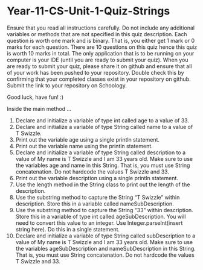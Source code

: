 # Year-11-CS-Unit-1-Quiz-Strings

Ensure that you read all instructions carefully. Do not include any additional variables or methods that are not specified in this quiz description. Each question is worth one mark and is binary. That is, you either get 1 mark or 0 marks for each question. There are 10 questions on this quiz hence this quiz is worth 10 marks in total. The only application that is to be running on your computer is your IDE (until you are ready to submit your quiz). When you are ready to submit your quiz, please share it on github and ensure that all of your work has been pushed to your repository. Double check this by confirming that your completed classes exist in your repository on github. Submit the link to your repository on Schoology.

Good luck, have fun! :)

Inside the main method …

1. Declare and initialize a variable of type int called age to a value of 33.
2. Declare and initialize a variable of type String called name to a value of T Swizzle.
3. Print out the variable age using a single println statement. 
4. Print out the variable name using the println statement.
5. Declare and initialize a variable of type String called description to a value of My name is T Swizzle and I am 33 years old. Make sure to use the variables age and name in this String. That is, you must use String concatenation. Do not hardcode the values T Swizzle and 33.
6. Print out the variable description using a single println statement. 
7. Use the length method in the String class to print out the length of the description.
8. Use the substring method to capture the String “T Swizzle” within description. Store this in a variable called nameSubDescription.
9. Use the substring method to capture the String “33” within description. Store this in a variable of type int called ageSubDescription. You will need to convert this value to an integer. Use Integer.parseInt(insert string here). Do this in a single statement. 
10. Declare and initialize a variable of type String called subDescription to a value of My name is T Swizzle and I am 33 years old. Make sure to use the variables ageSubDescription and nameSubDescription in this String. That is, you must use String concatenation. Do not hardcode the values T Swizzle and 33.
